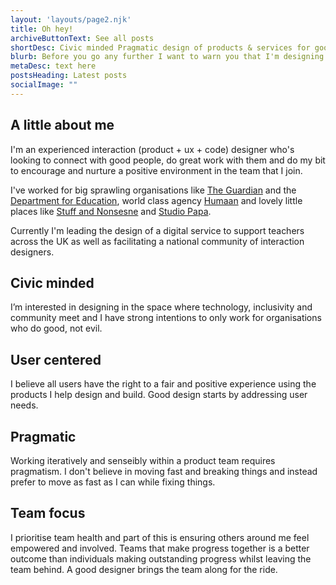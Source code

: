 ```yaml
---
layout: 'layouts/page2.njk'
title: Oh hey!
archiveButtonText: See all posts
shortDesc: Civic minded Pragmatic design of products & services for good, not evil*
blurb: Before you go any further I want to warn you that I'm designing and building this site in the open.<br><br>Why? Because I want to to share it with you, and if I wait until I'm finished you'll never see it! Tread wearily my friend and don't mind the less polished and buggy bits.
metaDesc: text here
postsHeading: Latest posts
socialImage: ""
---
```


## A little about me

I'm an experienced interaction (product + ux + code) designer who's looking to connect with good people, do great work with them and do my bit to encourage and nurture a positive environment in the team that I join.

I've worked for big sprawling organisations like [The Guardian](https://www.theguardian.com/uk) and the [Department for Education](https://www.gov.uk/government/organisations/department-for-education), world class agency [Humaan](http://humaan.com/) and lovely little places like [Stuff and Nonsesne](https://stuffandnonsense.co.uk/) and [Studio Papa](https://studiopapa.com.au/).

Currently I'm leading the design of a digital service to support teachers across the UK as well as facilitating a national community of interaction designers.

## Civic minded

I’m interested in designing in the space where technology, inclusivity and community meet and I have strong intentions to only work for organisations who do good, not evil. 

## User centered

I believe all users have the right to a fair and positive experience using the products I help design and build. Good design starts by addressing user needs.

## Pragmatic

Working iteratively and senseibly within a product team requires pragmatism. I don't believe in moving fast and breaking things and instead prefer to move as fast as I can while fixing things.

## Team focus

I prioritise team health and part of this is ensuring others around me feel empowered and involved. Teams that make progress together is a better outcome than individuals making outstanding progress whilst leaving the team behind. A good designer brings the team along for the ride.


